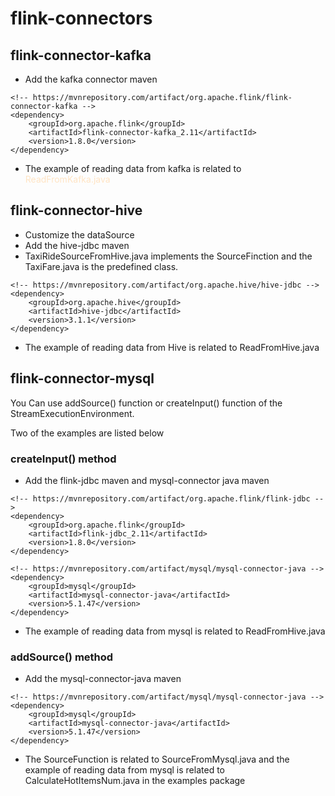 # flink-connectors

## flink-connector-kafka
* Add the kafka connector maven
```
<!-- https://mvnrepository.com/artifact/org.apache.flink/flink-connector-kafka -->
<dependency>
    <groupId>org.apache.flink</groupId>
    <artifactId>flink-connector-kafka_2.11</artifactId>
    <version>1.8.0</version>
</dependency>
```
* The example of reading data from kafka is related to <font color=#FFE4C4> ReadFromKafka.java</font>
## flink-connector-hive
* Customize the dataSource
* Add the hive-jdbc maven
* TaxiRideSourceFromHive.java implements the SourceFinction and the TaxiFare.java is the predefined class.
```
<!-- https://mvnrepository.com/artifact/org.apache.hive/hive-jdbc -->
<dependency>
    <groupId>org.apache.hive</groupId>
    <artifactId>hive-jdbc</artifactId>
    <version>3.1.1</version>
</dependency>
```
* The example of reading data from Hive is related to ReadFromHive.java
## flink-connector-mysql
You Can use addSource() function or createInput() function of the StreamExecutionEnvironment.

Two of the examples are listed below

### createInput() method
* Add the flink-jdbc maven and mysql-connector java maven
```
<!-- https://mvnrepository.com/artifact/org.apache.flink/flink-jdbc -->
<dependency>
    <groupId>org.apache.flink</groupId>
    <artifactId>flink-jdbc_2.11</artifactId>
    <version>1.8.0</version>
</dependency>

<!-- https://mvnrepository.com/artifact/mysql/mysql-connector-java -->
<dependency>
	<groupId>mysql</groupId>
	<artifactId>mysql-connector-java</artifactId>
	<version>5.1.47</version>
</dependency>
```
* The example of reading data from mysql is related to ReadFromHive.java
### addSource() method
* Add the mysql-connector-java maven
```
<!-- https://mvnrepository.com/artifact/mysql/mysql-connector-java -->
<dependency>
	<groupId>mysql</groupId>
	<artifactId>mysql-connector-java</artifactId>
	<version>5.1.47</version>
</dependency>
```
* The SourceFunction is related to SourceFromMysql.java and the example of reading data from mysql is related to CalculateHotItemsNum.java in the examples package

